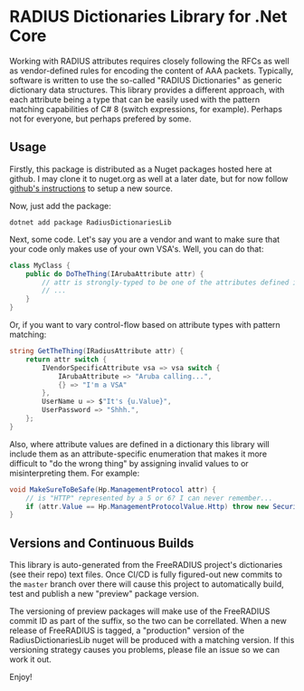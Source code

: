 # RADIUS Dictionaries Library for .Net Core

Working with RADIUS attributes requires closely following the RFCs as well as vendor-defined rules for encoding the content of AAA packets.  Typically, software is written to use the so-called "RADIUS Dictionaries" as generic dictionary data structures.  This library provides a different approach, with each attribute being a type that can be easily used with the pattern matching capabilities of C# 8 (switch expressions, for example).  Perhaps not for everyone, but perhaps prefered by some.

## Usage

Firstly, this package is distributed as a Nuget packages hosted here at github. I may clone it to nuget.org as well at a later date, but for now follow [github's instructions](https://help.github.com/en/github/managing-packages-with-github-package-registry/configuring-nuget-for-use-with-github-package-registry) to setup a new source.

Now, just add the package:
```
dotnet add package RadiusDictionariesLib
```

Next, some code.  Let's say you are a vendor and want to make sure that your code only makes use of your own VSA's.  Well, you can do that:

```csharp
class MyClass {
    public do DoTheThing(IArubaAttribute attr) {
        // attr is strongly-typed to be one of the attributes defined in Aruba's dictionary.
        // ...
    }
}
```
Or, if you want to vary control-flow based on attribute types with pattern matching:
```csharp
string GetTheThing(IRadiusAttribute attr) {
    return attr switch {
        IVendorSpecificAttribute vsa => vsa switch {
            IArubaAttribute => "Aruba calling...",
            {} => "I'm a VSA"
        },
        UserName u => $"It's {u.Value}",
        UserPassword => "Shhh.",
    };
}
```
Also, where attribute values are defined in a dictionary this library will include them as an attribute-specific enumeration that makes it more difficult to "do the wrong thing" by assigning invalid values to or misinterpreting them. For example:
```csharp
void MakeSureToBeSafe(Hp.ManagementProtocol attr) {
    // is "HTTP" represented by a 5 or 6? I can never remember...
    if (attr.Value == Hp.ManagementProtocolValue.Http) throw new SecurityException("Nope.");
}
```

## Versions and Continuous Builds
This library is auto-generated from the FreeRADIUS project's dictionaries (see their repo) text files.  Once CI/CD is fully figured-out new commits to the `master` branch over there will cause this project to automatically build, test and publish a new "preview" package version. 

The versioning of preview packages will make use of the FreeRADIUS commit ID as part of the suffix, so the two can be correllated. When a new release of FreeRADIUS is tagged, a "production" version of the RadiusDictionariesLib nuget will be produced with a matching version. If this versioning strategy causes you problems, please file an issue so we can work it out.

Enjoy!
